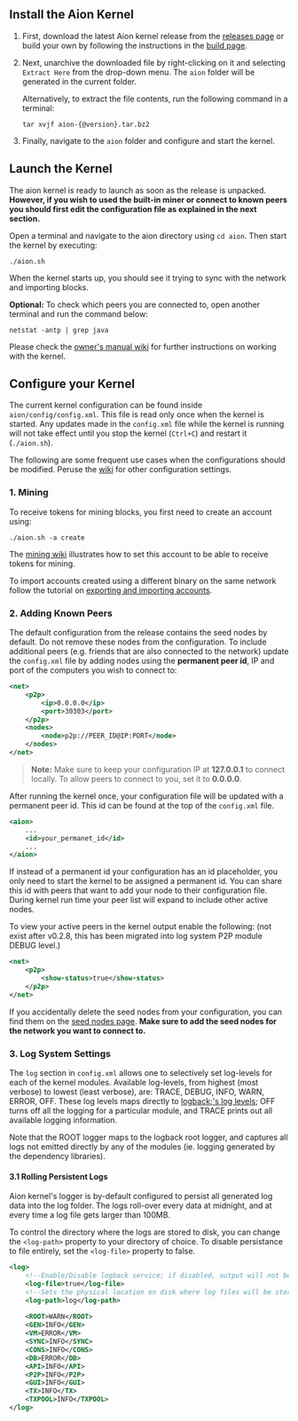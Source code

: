 ## Install the Aion Kernel

1. First, download the latest Aion kernel release from the [releases page](https://github.com/aionnetwork/aion/releases) or build your own by following the instructions in the [build page](https://github.com/aionnetwork/aion/wiki/Build-your-Aion-network).

2. Next, unarchive the downloaded file by right-clicking on it and selecting `Extract Here` from the drop-down menu. 
The `aion` folder will be generated in the current folder. 
    
    Alternatively, to extract the file contents, run the following command in a terminal: 
    
    ```
    tar xvjf aion-{@version}.tar.bz2
    ```

3. Finally, navigate to the `aion` folder and configure and start the kernel.

## Launch the Kernel

The aion kernel is ready to launch as soon as the release is unpacked. **However, if you wish to used the built-in miner or connect to known peers you should first edit the configuration file as explained in the next section.**

Open a terminal and navigate to the aion directory using `cd aion`. Then start the kernel by executing: 

```
./aion.sh
```

When the kernel starts up, you should see it trying to sync with the network and importing blocks. 

**Optional:** To check which peers you are connected to, open another terminal and run the command below:

```
netstat -antp | grep java
```

Please check the [owner's manual wiki](https://github.com/aionnetwork/aion/wiki/Aion-Owner's-Manual) for further instructions on working with the kernel. 

## Configure your Kernel

The current kernel configuration can be found inside `aion/config/config.xml`.
This file is read only once when the kernel is started. Any updates made in the `config.xml` file while the kernel is running will not take effect until you stop the kernel (`Ctrl+C`) and restart it (`./aion.sh`).

The following are some frequent use cases when the configurations should be modified. Peruse the [wiki](https://github.com/aionnetwork/aion/wiki) for other configuration settings.

### 1. Mining

To receive tokens for mining blocks, you first need to create an account using:
    
```
./aion.sh -a create
```

The [mining wiki](https://github.com/aionnetwork/aion/wiki/Internal-Miner) illustrates how to set this account to be able to receive tokens for mining.

To import accounts created using a different binary on the same network follow the tutorial on [exporting and importing accounts](https://github.com/aionnetwork/aion/wiki/Importing-Accounts).

### 2. Adding Known Peers 

The default configuration from the release contains the seed nodes by default. Do not remove these nodes from the configuration. To include additional peers (e.g. friends that are also connected to the network) update the `config.xml` file by adding nodes using the **permanent peer id**, IP and port of the computers you wish to connect to:

```xml
<net>
    <p2p>
        <ip>0.0.0.0</ip>
        <port>30303</port>
    </p2p>
    <nodes>
        <node>p2p://PEER_ID@IP:PORT</node>
    </nodes>
</net>
```
    
> **Note:** Make sure to keep your configuration IP at **127.0.0.1** to connect locally. To allow peers to connect to you, set it to **0.0.0.0**.

After running the kernel once, your configuration file will be updated with a permanent peer id. This id can be found at the top of the `config.xml` file.

```xml
<aion>
    ...
    <id>your_permanet_id</id>
    ...
</aion>
```

If instead of a permanent id your configuration has an id placeholder, you only need to start the kernel to be assigned a permanent id. You can share this id with peers that want to add your node to their configuration file.
During kernel run time your peer list will expand to include other active nodes. 

To view your active peers in the kernel output enable the following: (not exist after v0.2.8, this has been migrated into log system P2P module DEBUG level.)

```xml
<net>
    <p2p>
        <show-status>true</show-status>
    </p2p>
</net>
```

If you accidentally delete the seed nodes from your configuration, you can find them on the [seed nodes page](https://github.com/aionnetwork/aion/wiki/Aion-Seed-nodes). **Make sure to add the seed nodes for the network you want to connect to.**

### 3. Log System Settings 

The `log` section in `config.xml` allows one to selectively set log-levels for each of the kernel modules.  Available log-levels, from highest (most verbose) to lowest (least verbose), are: TRACE, DEBUG, INFO, WARN, ERROR, OFF. These log levels maps directly to [logback;'s log levels](https://logback.qos.ch/manual/architecture.html#basic_selection); OFF turns off all the logging for a particular module, and TRACE prints out all available logging information.

Note that the ROOT logger maps to the logback root logger, and captures all logs not emitted directly by any of the modules (ie. logging generated by the dependency libraries). 

#### 3.1 Rolling Persistent Logs

Aion kernel's logger is by-default configured to persist all generated log data into the log folder. The logs roll-over every data at midnight, and at every time a log file gets larger than 100MB. 

To control the directory where the logs are stored to disk, you can change the `<log-path>` property to your directory of choice. To disable persistance to file entirely, set the `<log-file>` property to false.

```xml
<log>
    <!--Enable/Disable logback service; if disabled, output will not be logged -->
    <log-file>true</log-file>
    <!--Sets the physical location on disk where log files will be stored.-->
    <log-path>log</log-path>
    
    <ROOT>WARN</ROOT>
    <GEN>INFO</GEN>
    <VM>ERROR</VM>
    <SYNC>INFO</SYNC>
    <CONS>INFO</CONS>
    <DB>ERROR</DB>
    <API>INFO</API>
    <P2P>INFO</P2P>
    <GUI>INFO</GUI>
    <TX>INFO</TX>
    <TXPOOL>INFO</TXPOOL>
</log>
```
